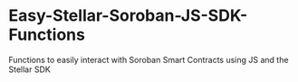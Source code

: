# Easy-Stellar-Soroban-JS-SDK-Functions
Functions to easily interact with Soroban Smart Contracts using JS and the Stellar SDK
